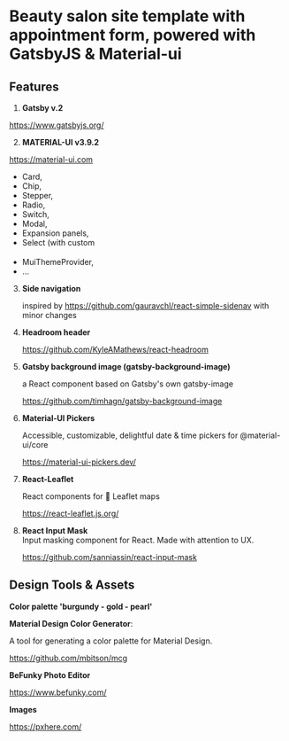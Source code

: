 # Beauty salon site template with appointment form, powered with GatsbyJS & Material-ui

## Features

1. **Gatsby v.2**

https://www.gatsbyjs.org/

2.  **MATERIAL-UI v3.9.2**

https://material-ui.com

- Card,
- Chip,
- Stepper,
- Radio,
- Switch,
- Modal,
- Expansion panels,
- Select (with custom <optgroup> simulation)
- MuiThemeProvider,
- ...

3.  **Side navigation**

    inspired by https://github.com/gauravchl/react-simple-sidenav with minor changes

4.  **Headroom header**

    https://github.com/KyleAMathews/react-headroom

5) **Gatsby background image (gatsby-background-image)**

   a React component based on Gatsby's own gatsby-image

   https://github.com/timhagn/gatsby-background-image

6) **Material-UI Pickers**

   Accessible, customizable, delightful date & time pickers for @material-ui/core

   https://material-ui-pickers.dev/

7) **React-Leaflet**

   React components for 🍃 Leaflet maps

   https://react-leaflet.js.org/

8) **React Input Mask**  
   Input masking component for React. Made with attention to UX.

   https://github.com/sanniassin/react-input-mask

## Design Tools & Assets

**Color palette 'burgundy - gold - pearl'**

**Material Design Color Generator**:

A tool for generating a color palette for Material Design.

https://github.com/mbitson/mcg

**BeFunky Photo Editor**

https://www.befunky.com/

**Images**

https://pxhere.com/
